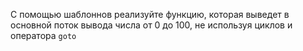 ﻿С помощью шаблоннов реализуйте функцию, которая выведет в основной поток вывода числа от 0 до 100, не используя циклов и оператора `goto`